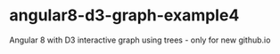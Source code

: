 # angular8-d3-graph-example4
Angular 8 with D3 interactive graph using trees - only for new github.io
